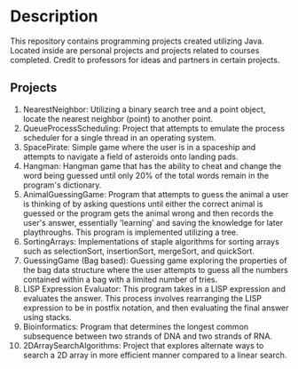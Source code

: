 # Description
This repository contains programming projects created utilizing Java. Located inside are personal projects and projects related to courses completed.
Credit to professors for ideas and partners in certain projects. 
## Projects
1. NearestNeighbor: Utilizing a binary search tree and a point object, locate the nearest neighbor (point) to another point.
2. QueueProcessScheduling: Project that attempts to emulate the process scheduler for a single thread in an operating system.
3. SpacePirate: Simple game where the user is in a spaceship and attempts to navigate a field of asteroids onto landing pads. 
4. Hangman: Hangman game that has the ability to cheat and change the word being guessed until only 20% of the total words remain in                   the program's dictionary.
5. AnimalGuessingGame: Program that attempts to guess the animal a user is thinking of by asking questions until either the correct animal                        is guessed or the program gets the animal wrong and then records the user's answer, essentially 'learning' and                            saving the knowledge for later playthroughs. This program is implemented utilizing a tree.
6. SortingArrays: Implementations of staple algorithms for sorting arrays such as selectionSort, insertionSort, mergeSort, and quickSort.
7. GuessingGame (Bag based): Guessing game exploring the properties of the bag data structure where the user attempts to guess all the numbers contained within a bag with a limited number of tries.
8. LISP Expression Evaluator: This program takes in a LISP expression and evaluates the answer. This process involves rearranging the LISP                               expression to be in postfix notation, and then evaluating the final answer using stacks. 
9. Bioinformatics: Program that determines the longest common subsequence between two strands of DNA and two strands of RNA.
10. 2DArraySearchAlgorithms: Project that explores alternate ways to search a 2D array in more efficient manner compared to a linear                                    search.
